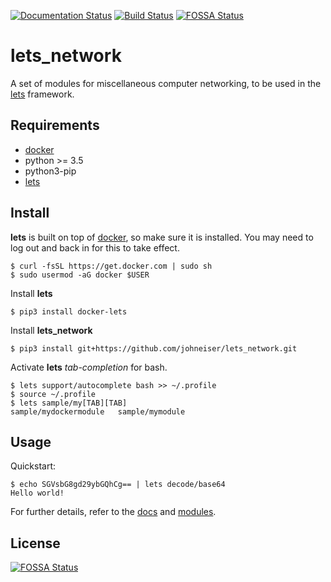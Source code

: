 [![Documentation Status](https://readthedocs.org/projects/lets/badge/?version=latest)](https://lets.readthedocs.io/en/latest/?badge=latest)
[![Build Status](https://travis-ci.com/johneiser/lets_network.svg?branch=main)](https://travis-ci.com/johneiser/lets_network)
[![FOSSA Status](https://app.fossa.io/api/projects/git%2Bgithub.com%2Fjohneiser%2Flets_network.svg?type=shield)](https://app.fossa.io/projects/git%2Bgithub.com%2Fjohneiser%2Flets_network?ref=badge_shield)

# lets_network

A set of modules for miscellaneous computer networking, to be used in the [lets](https://github.com/johneiser/lets) framework.

## Requirements

- [docker](https://docs.docker.com/install/linux/docker-ce/ubuntu/)
- python >= 3.5
- python3-pip
- [lets](https://lets.readthedocs.io/en/latest/install.html)

## Install

**lets** is built on top of [docker](https://docs.docker.com/install/linux/docker-ce/ubuntu), so make sure it is installed. You may need to log out and back in for this to take effect.

```
$ curl -fsSL https://get.docker.com | sudo sh
$ sudo usermod -aG docker $USER
```

Install **lets**

```
$ pip3 install docker-lets
```

Install **lets_network**

```
$ pip3 install git+https://github.com/johneiser/lets_network.git
```

Activate **lets** *tab-completion* for bash.

```
$ lets support/autocomplete bash >> ~/.profile
$ source ~/.profile
$ lets sample/my[TAB][TAB]
sample/mydockermodule   sample/mymodule
```

## Usage

Quickstart:

```
$ echo SGVsbG8gd29ybGQhCg== | lets decode/base64
Hello world!
```

For further details, refer to the [docs](https://lets.readthedocs.io/en/latest/usage.html) and [modules](https://johneiser.github.io/lets_network/).

## License
[![FOSSA Status](https://app.fossa.io/api/projects/git%2Bgithub.com%2Fjohneiser%2Flets_network.svg?type=large)](https://app.fossa.io/projects/git%2Bgithub.com%2Fjohneiser%2Flets_network?ref=badge_large)

